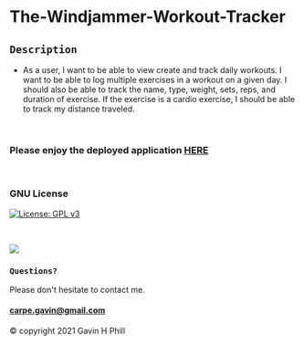# The-Windjammer-Workout-Tracker

## `Description`

* As a user, I want to be able to view create and track daily workouts. I want to be able to log multiple exercises in a workout on a given day. I should also be able to track the name, type, weight, sets, reps, and duration of exercise. If the exercise is a cardio exercise, I should be able to track my distance traveled.

<br>

### Please enjoy the deployed application [HERE](https://the-windjammer-workout-tracker.herokuapp.com/)
<br>

### GNU License
[![License: GPL v3](https://img.shields.io/badge/License-GPLv3-blue.svg)](https://www.gnu.org/licenses/gpl-3.0)

<br>

![](https://github.com/carpegavin/The-Windjammer-Workout-Tracker/blob/main/public/assets/GIF.gif?raw=true)


### `Questions?`
Please don't hesitate to contact me.

#### carpe.gavin@gmail.com

© copyright 2021 Gavin H Phill

